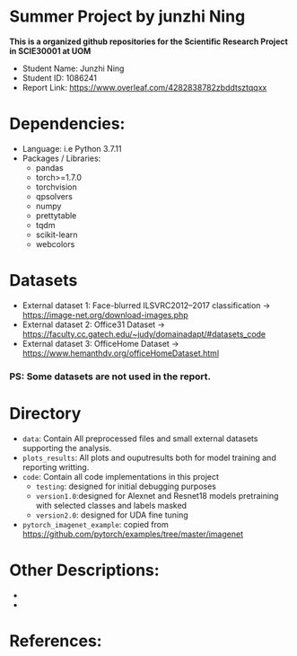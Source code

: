 # Summer Project by junzhi Ning


**This is a organized github repositories for the Scientific Research Project in SCIE30001 at UOM**
- Student Name: Junzhi Ning
- Student ID: 1086241
- Report Link: https://www.overleaf.com/4282838782zbddtsztqqxx



# Dependencies:
- Language: i.e Python 3.7.11
- Packages / Libraries:
  - pandas
  - torch>=1.7.0
  - torchvision
  - qpsolvers
  - numpy
  - prettytable
  - tqdm
  - scikit-learn
  - webcolors  


# Datasets
- External dataset 1: Face-blurred ILSVRC2012–2017 classification -> https://image-net.org/download-images.php
- External dataset 2: Office31 Dataset -> https://faculty.cc.gatech.edu/~judy/domainadapt/#datasets_code
- External dataset 3: OfficeHome Dataset -> https://www.hemanthdv.org/officeHomeDataset.html
### PS: Some datasets are not used in the report.

# Directory
- `data`: Contain All preprocessed files and small external datasets supporting the analysis.
- `plots_results`: All plots and ouputresults both for model training and reporting writting.
- `code`: Contain all code implementations in this project
  - `testing`: designed for initial debugging purposes
  -  `version1.0`:designed for Alexnet and Resnet18 models pretraining with selected classes and labels masked
  -  `version2.0`: designed for UDA fine tuning
- `pytorch_imagenet_example`: copied from https://github.com/pytorch/examples/tree/master/imagenet


# Other Descriptions:
-     
-  


# References:

